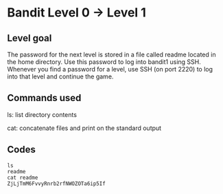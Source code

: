 # Bandit Level 0 → Level 1

## Level goal

The password for the next level is stored in a file called readme located in the home directory. Use this password to log into bandit1 using SSH. Whenever you find a password for a level, use SSH (on port 2220) to log into that level and continue the game.

## Commands used

ls: list directory contents

cat: concatenate files and print on the standard output

## Codes
```
ls
readme
cat readme
ZjLjTmM6FvvyRnrb2rfNWOZOTa6ip5If
